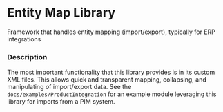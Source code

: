 # Entity Map Library
Framework that handles entity mapping (import/export), typically for ERP integrations

### Description
The most important functionality that this library provides is in its custom XML files. This allows quick and transparent
mapping, collapsing, and manipulating of import/export data. See the `docs/examples/ProductIntegration` for an example module
leveraging this library for imports from a PIM system.
